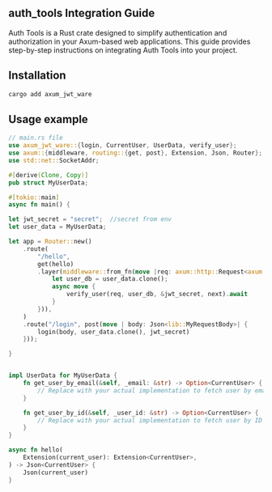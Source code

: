 
## auth_tools Integration Guide

Auth Tools is a Rust crate designed to simplify authentication and authorization in your Axum-based web applications. This guide provides step-by-step instructions on integrating Auth Tools into your project.

## Installation

```sh
cargo add axum_jwt_ware
```

## Usage example

```rs
// main.rs file
use axum_jwt_ware::{login, CurrentUser, UserData, verify_user};
use axum::{middleware, routing::{get, post}, Extension, Json, Router};
use std::net::SocketAddr;

#[derive(Clone, Copy)]
pub struct MyUserData;

#[tokio::main]
async fn main() {

let jwt_secret = "secret";  //secret from env
let user_data = MyUserData;

let app = Router::new()
    .route(
        "/hello",
        get(hello)
        .layer(middleware::from_fn(move |req: axum::http::Request<axum::body::Body>, next: middleware::Next<axum::body::Body>| {
            let user_db = user_data.clone();
            async move {
                verify_user(req, user_db, &jwt_secret, next).await
            }
        })),
    )
    .route("/login", post(move | body: Json<lib::MyRequestBody>| {
        login(body, user_data.clone(), jwt_secret)
    }));

}


impl UserData for MyUserData {
    fn get_user_by_email(&self, _email: &str) -> Option<CurrentUser> {
        // Replace with your actual implementation to fetch user by email
    }

    fn get_user_by_id(&self, _user_id: &str) -> Option<CurrentUser> {
        // Replace with your actual implementation to fetch user by ID
    }
}

async fn hello(
    Extension(current_user): Extension<CurrentUser>,
) -> Json<CurrentUser> {
    Json(current_user)
}
```


